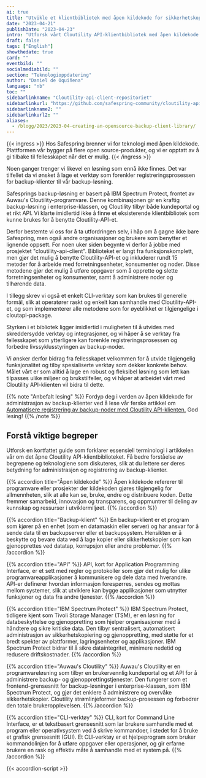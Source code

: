```yaml
---
ai: true
title: "Utvikle et klientbibliotek med åpen kildekode for sikkerhetskopiering"
date: "2023-04-21"
publishDate: "2023-04-23"
intro: "Utforsk vårt Cloutility API-klientbibliotek med åpen kildekode for å forenkle registrering og administrasjon av backup-klienter."
draft: false
tags: ["English"]
showthedate: true
card: ""
eventbild: ""
socialmediabild: ""
section: "Teknologioppdatering"
author: "Daniel de Oquiñena"
language: "nb"
toc: ""
sidebarlinkname: "Cloutility-api-client-repositoriet"
sidebarlinkurl: "https://github.com/safespring-community/cloutility-api-client"
sidebarlinkname2: ""
sidebarlinkurl2: ""
aliases:
  - /blogg/2023/2023-04-creating-an-opensource-backup-client-library/
---
```

{{< ingress >}}
Hos Safespring brenner vi for teknologi med åpen kildekode. Plattformen vår bygger på flere open source-produkter, og vi er opptatt av å gi tilbake til fellesskapet når det er mulig.
{{< /ingress >}}

Noen ganger trenger vi likevel en løsning som ennå ikke finnes. Det var tilfellet da vi ønsket å lage et verktøy som forenkler registreringsprosessen for backup-klienter til vår backup-løsning.

Safesprings backup-løsning er basert på IBM Spectrum Protect, frontet av Auwau's Cloutility-programvare. Denne kombinasjonen gir en kraftig backup-løsning i enterprise-klassen, og Cloutility tilbyr både kundeportal og et rikt API. Vi klarte imidlertid ikke å finne et eksisterende klientbibliotek som kunne brukes for å benytte Cloutility-API-et.

Derfor bestemte vi oss for å ta utfordringen selv, i håp om å gagne ikke bare Safespring, men også andre organisasjoner og brukere som benytter et lignende oppsett. For noen uker siden begynte vi derfor å jobbe med prosjektet "cloutility-api-client". Biblioteket er langt fra funksjonskomplett, men gjør det mulig å benytte Cloutility-API-et og inkluderer rundt 15 metoder for å arbeide med forretningsenheter, konsumenter og noder. Disse metodene gjør det mulig å utføre oppgaver som å opprette og slette forretningsenheter og konsumenter, samt å administrere noder og tilhørende data.

I tillegg skrev vi også et enkelt CLI-verktøy som kan brukes til generelle formål, slik at operatører raskt og enkelt kan samhandle med Cloutility-API-et, og som implementerer alle metodene som for øyeblikket er tilgjengelige i cloutapi-package.

Styrken i et bibliotek ligger imidlertid i muligheten til å utvides med skreddersydde verktøy og integrasjoner, og vi håper å se verktøy fra fellesskapet som ytterligere kan forenkle registreringsprosessen og forbedre livssyklusstyringen av backup-noder.

Vi ønsker derfor bidrag fra fellesskapet velkommen for å utvide tilgjengelig funksjonalitet og tilby spesialiserte verktøy som dekker konkrete behov. Målet vårt er som alltid å lage en robust og fleksibel løsning som lett kan tilpasses ulike miljøer og brukstilfeller, og vi håper at arbeidet vårt med Cloutility API-klienten vil bidra til dette.

{{% note "Anbefalt lesing" %}}
Fordyp deg i verden av åpen kildekode for administrasjon av backup-klienter ved å lese vår ferske artikkel om [Automatisere registrering av backup-noder med Cloutility API-klienten.](/blogg/2023/2023-04-using-cloutility-api-client-to-auto-enroll-backup-clients/) God lesing!
{{% /note %}}

## Forstå viktige begreper

Utforsk en kortfattet guide som forklarer essensiell terminologi i artikkelen vår om det åpne Cloutility API-klientbiblioteket. Få bedre forståelse av begrepene og teknologiene som diskuteres, slik at du lettere ser deres betydning for administrasjon og registrering av backup-klienter.

{{% accordion title="Åpen kildekode" %}}
Åpen kildekode refererer til programvare eller prosjekter der kildekoden gjøres tilgjengelig for allmennheten, slik at alle kan se, bruke, endre og distribuere koden. Dette fremmer samarbeid, innovasjon og transparens, og oppmuntrer til deling av kunnskap og ressurser i utviklermiljøet.
{{% /accordion %}}

{{% accordion title="Backup-klient" %}}
En backup-klient er et program som kjører på en enhet (som en datamaskin eller server) og har ansvar for å sende data til en backupserver eller et backupsystem. Hensikten er å beskytte og bevare data ved å lage kopier eller sikkerhetskopier som kan gjenopprettes ved datatap, korrupsjon eller andre problemer.
{{% /accordion %}}

{{% accordion title="API" %}}
API, kort for Application Programming Interface, er et sett med regler og protokoller som gjør det mulig for ulike programvareapplikasjoner å kommunisere og dele data med hverandre. API-er definerer hvordan informasjon forespørres, sendes og mottas mellom systemer, slik at utviklere kan bygge applikasjoner som utnytter funksjoner og data fra andre tjenester.
{{% /accordion %}}

{{% accordion title="IBM Spectrum Protect" %}}
IBM Spectrum Protect, tidligere kjent som Tivoli Storage Manager (TSM), er en løsning for databeskyttelse og gjenoppretting som hjelper organisasjoner med å håndtere og sikre kritiske data. Den tilbyr sentralisert, automatisert administrasjon av sikkerhetskopiering og gjenoppretting, med støtte for et bredt spekter av plattformer, lagringsenheter og applikasjoner. IBM Spectrum Protect bidrar til å sikre dataintegritet, minimere nedetid og redusere driftskostnader.
{{% /accordion %}}

{{% accordion title="Auwau's Cloutility" %}}
Auwau's Cloutility er en programvareløsning som tilbyr en brukervennlig kundeportal og et API for å administrere backup- og gjenopprettingstjenester. Den fungerer som et frontend-grensesnitt for backup-løsninger i enterprise-klassen, som IBM Spectrum Protect, og gjør det enklere å administrere og overvåke sikkerhetskopier. Cloutility strømlinjeformer backup-prosessen og forbedrer den totale brukeropplevelsen.
{{% /accordion %}}

{{% accordion title="CLI-verktøy" %}}
CLI, kort for Command Line Interface, er et tekstbasert grensesnitt som lar brukere samhandle med et program eller operativsystem ved å skrive kommandoer, i stedet for å bruke et grafisk grensesnitt (GUI). Et CLI-verktøy er et hjelpeprogram som bruker kommandolinjen for å utføre oppgaver eller operasjoner, og gir erfarne brukere en rask og effektiv måte å samhandle med et system på.
{{% /accordion %}}

{{< accordion-script >}}